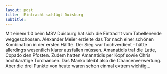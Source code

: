 ```yaml
---
layout: post
title:  Eintracht schlägt Duisburg
subtitle:  
---
```


Mit einem 1:0 beim MSV Duisburg hat sich die Eintracht vom Tabellenende weggeschossen. Alexander Meier erzielte das Tor nach einer schönen Kombination in der ersten Hälfte. Der Sieg war hochverdient - hätte allerdings wesentlich klarer ausfallen müssen. Amanatidis traf die Latte, Copado den Pfosten. Zudem hatten Amanatidis per Kopf sowie Chris hochkarätige Torchancen. Das Manko bleibt also die Chancenverwertung. Aber die drei Punkte von heute waren schon einmal extrem wichtig...


